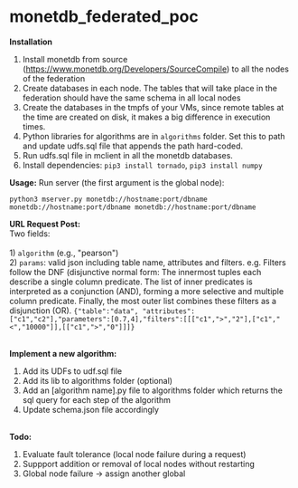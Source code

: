 # monetdb_federated_poc

<b>Installation</b>
1) Install monetdb from source (https://www.monetdb.org/Developers/SourceCompile) to all the nodes of the federation
2) Create databases in each node. The tables that will take place in the federation should have the same schema in all local nodes
3) Create the databases in the tmpfs of your VMs, since remote tables at the time are created on disk, it makes a big difference in execution times.
4) Python libraries for algorithms are in `algorithms` folder. Set this to path and update udfs.sql file that appends the path hard-coded.
5) Run udfs.sql file in mclient in all the monetdb databases.
6) Install dependencies: `pip3 install tornado`, `pip3 install numpy`



<b>Usage:</b> 
Run server (the first argument is the global node): <br>

`python3 mserver.py monetdb://hostname:port/dbname monetdb://hostname:port/dbname monetdb://hostname:port/dbname`


<b>URL Request Post:</b> <br>
Two fields: <br>
<br> 1) `algorithm` (e.g., "pearson")
<br> 2) `params`: valid json including table name, attributes and filters. e.g. Filters follow the DNF (disjunctive normal form:
The innermost tuples each describe a single column predicate. The list of inner predicates is interpreted as a conjunction (AND), forming a more selective and multiple column predicate. Finally, the most outer list combines these filters as a disjunction (OR).
`{"table":"data", "attributes":["c1","c2"],"parameters":[0.7,4],"filters":[[["c1",">","2"],["c1","<","10000"]],[["c1",">","0"]]]}`

<br>
<b>Implement a new algorithm:</b> <br>

1) Add its UDFs to udf.sql file
2) Add its lib to algorithms folder (optional)
3) Add an [algorithm name].py file to algorithms folder which returns the sql query for each step of the algorithm
4) Update schema.json file accordingly

<br>
<b>Todo:</b> <br>

1) Evaluate fault tolerance (local node failure during a request)
2) Suppport addition or removal of local nodes without restarting
3) Global node failure -> assign another global
